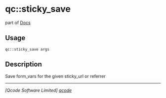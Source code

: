 qc::sticky_save
===============

part of [Docs](../index.md)

Usage
-----
`qc::sticky_save args`

Description
-----------
Save form_vars for the given sticky_url or referrer

----------------------------------
*[Qcode Software Limited] [qcode]*

[qcode]: http://www.qcode.co.uk "Qcode Software"